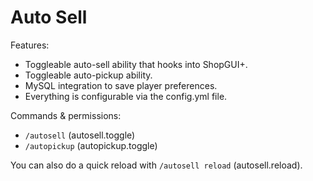 # Auto Sell

Features:
* Toggleable auto-sell ability that hooks into ShopGUI+.
* Toggleable auto-pickup ability.
* MySQL integration to save player preferences.
* Everything is configurable via the config.yml file.

Commands & permissions:
* `/autosell` (autosell.toggle)
* `/autopickup` (autopickup.toggle)

You can also do a quick reload with `/autosell reload` (autosell.reload).
